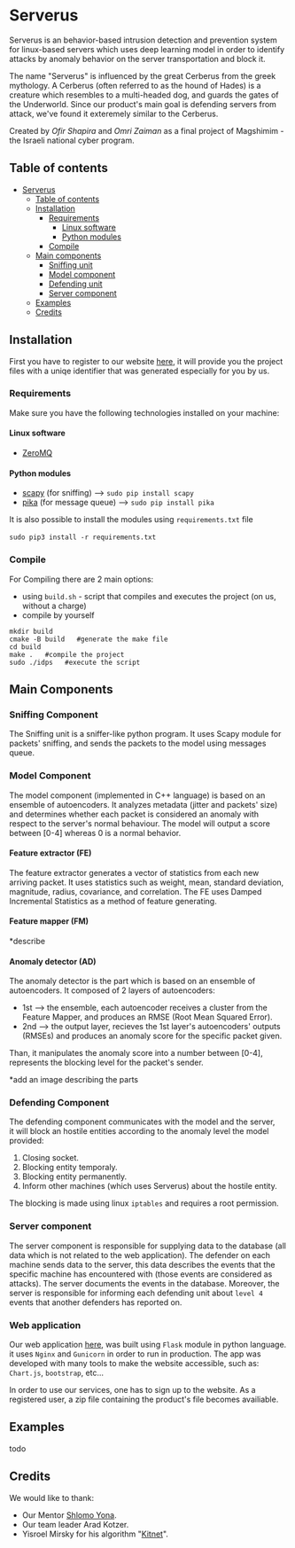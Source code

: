 # Serverus
Serverus is an behavior-based intrusion detection and prevention system for linux-based servers which uses deep learning model in order to identify attacks by anomaly behavior on the server transportation and block it. 

The name "Serverus" is influenced by the great Cerberus from the greek mythology. A Cerberus (often referred to as the hound of Hades) is a creature which resembles to a multi-headed dog, and guards the gates of the Underworld. Since our product's main goal is defending servers from attack, we've found it exteremely similar to the Cerberus.  

Created by *Ofir Shapira* and *Omri Zaiman* as a final project of Magshimim - the Israeli national cyber program. 

## Table of contents
- [Serverus](#serverus)
  * [Table of contents](#table-of-contents)
  * [Installation](#installation)
    + [Requirements](#requirements)
      - [Linux software](#linux-software)
      - [Python modules](#python-modules)
    + [Compile](#compile)
  * [Main components](#main-components)
    + [Sniffing unit](#sniffing-unit)
    + [Model component](#model-component)
    + [Defending unit](#defending-unit)
    + [Server component](#server-component)
  * [Examples](#examples)
  * [Credits](#credits)



## Installation
First you have to register to our website [here](http://defence.rocks/), it will provide you the project files with a uniqe identifier that was generated especially for you by us. 

### Requirements
Make sure you have the following technologies installed on your machine:
#### Linux software
- [ZeroMQ](https://zeromq.org/download/) 
#### Python modules
- [scapy](https://pypi.org/project/scapy/) (for sniffing) --> `sudo pip install scapy`
- [pika](https://pypi.org/project/pika/) (for message queue) --> `sudo pip install pika`

It is also possible to install the modules using `requirements.txt` file <br><br>
`sudo pip3 install -r requirements.txt`

### Compile
For Compiling there are 2 main options:
- using `build.sh` - script that compiles and executes the project (on us, without a charge)
- compile by yourself
```
mkdir build
cmake -B build   #generate the make file
cd build
make .   #compile the project
sudo ./idps   #execute the script
``` 
## Main Components

### Sniffing Component
The Sniffing unit is a sniffer-like python program.
It uses Scapy module for packets' sniffing, and sends the packets to the model using messages queue.

### Model Component
The model component (implemented in C++ language) is based on an ensemble of autoencoders. It analyzes metadata (jitter and packets' size) and determines whether each packet is considered an anomaly with respect to the server's normal behaviour.
The model will output a score between [0-4] whereas 0 is a normal behavior.

#### Feature extractor (FE)
The feature extractor generates a vector of statistics from each new arriving packet. It uses statistics such as weight, mean, standard deviation, magnitude, radius, covariance, and correlation.
The FE uses Damped Incremental Statistics as a method of feature generating. 

#### Feature mapper (FM)
*describe

#### Anomaly detector (AD)
The anomaly detector is the part which is based on an ensemble of autoencoders. It composed of 2 layers of autoencoders:
* 1st --> the ensemble, each autoencoder receives a cluster from the Feature Mapper, and produces an RMSE (Root Mean Squared Error).
* 2nd --> the output layer, recieves the 1st layer's autoencoders' outputs (RMSEs) and produces an anomaly score for the specific packet given. 

Than, it manipulates the anomaly score into a number between [0-4], represents the blocking level for the packet's sender.


*add an image describing the parts

### Defending Component
The defending component communicates with the model and the server,<br> it will block an hostile entities according 
to the anomaly level the model provided:
1. Closing socket.
2. Blocking entity temporaly.
3. Blocking entity permanently.
4. Inform other machines (which uses Serverus) about the hostile entity. 

The blocking is made using linux `iptables` and requires a root permission.

### Server component
The server component is responsible for supplying data to the database (all data which is not related to the web application). The defender on each machine sends data to the server, this data describes the events that the specific machine has encountered with (those events are considered as attacks). The server documents the events in the database. 
Moreover, the server is responsible for informing each defending unit about `level 4` events that another defenders has reported on. 

### Web application
Our web application [here](http://defence.rocks/), was built using `Flask` module in python language. it uses `Nginx` and `Gunicorn` in order to run in production. 
The app was developed with many tools to make the website accessible, such as: `Chart.js`, `bootstrap`, etc...

In order to use our services, one has to sign up to the website. As a registered user, a zip file containing the product's file becomes availiable.

## Examples
todo

## Credits
We would like to thank:
- Our Mentor [Shlomo Yona](https://www.mathematic.ai/).
- Our team leader Arad Kotzer.
- Yisroel Mirsky for his algorithm "[Kitnet](https://github.com/ymirsky/Kitsune-py)".



